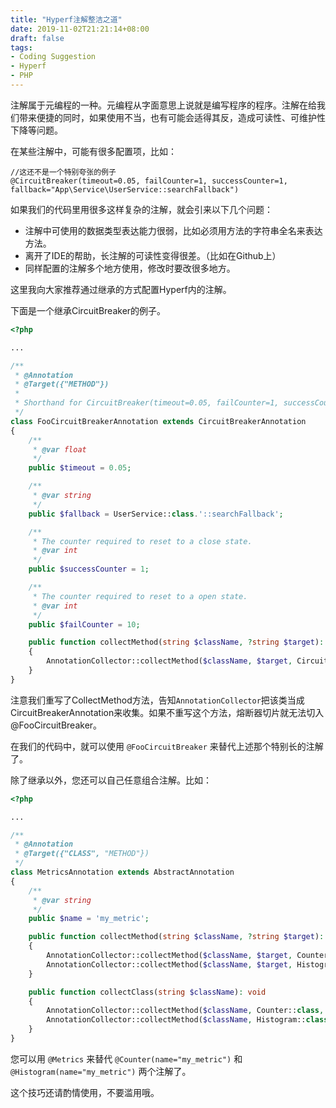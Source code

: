 ```yaml
---
title: "Hyperf注解整洁之道"
date: 2019-11-02T21:21:14+08:00
draft: false
tags:
- Coding Suggestion
- Hyperf
- PHP
---
```


注解属于元编程的一种。元编程从字面意思上说就是编写程序的程序。注解在给我们带来便捷的同时，如果使用不当，也有可能会适得其反，造成可读性、可维护性下降等问题。

在某些注解中，可能有很多配置项，比如：

```
//这还不是一个特别夸张的例子
@CircuitBreaker(timeout=0.05, failCounter=1, successCounter=1, fallback="App\Service\UserService::searchFallback")
```

如果我们的代码里用很多这样复杂的注解，就会引来以下几个问题：

* 注解中可使用的数据类型表达能力很弱，比如必须用方法的字符串全名来表达方法。
* 离开了IDE的帮助，长注解的可读性变得很差。（比如在Github上）
* 同样配置的注解多个地方使用，修改时要改很多地方。

这里我向大家推荐通过继承的方式配置Hyperf内的注解。

下面是一个继承CircuitBreaker的例子。

```php
<?php

...

/**
 * @Annotation
 * @Target({"METHOD"})
 *
 * Shorthand for CircuitBreaker(timeout=0.05, failCounter=1, successCounter=1, fallback="App\Service\UserService::searchFallback")
 */
class FooCircuitBreakerAnnotation extends CircuitBreakerAnnotation
{
    /**
     * @var float
     */
    public $timeout = 0.05;

    /**
     * @var string
     */
    public $fallback = UserService::class.'::searchFallback';

    /**
     * The counter required to reset to a close state.
     * @var int
     */
    public $successCounter = 1;

    /**
     * The counter required to reset to a open state.
     * @var int
     */
    public $failCounter = 10;

    public function collectMethod(string $className, ?string $target): void
    {
        AnnotationCollector::collectMethod($className, $target, CircuitBreakerAnnotation::class, $this);
    }
}
```

注意我们重写了CollectMethod方法，告知`AnnotationCollector`把该类当成CircuitBreakerAnnotation来收集。如果不重写这个方法，熔断器切片就无法切入@FooCircuitBreaker。

在我们的代码中，就可以使用 `@FooCircuitBreaker` 来替代上述那个特别长的注解了。

除了继承以外，您还可以自己任意组合注解。比如：

```php
<?php

...

/**
 * @Annotation
 * @Target({"CLASS", "METHOD"})
 */
class MetricsAnnotation extends AbstractAnnotation
{
    /**
     * @var string
     */
    public $name = 'my_metric';

    public function collectMethod(string $className, ?string $target): void
    {
        AnnotationCollector::collectMethod($className, $target, Counter::class, $this);
        AnnotationCollector::collectMethod($className, $target, Histogram::class, $this);
    }

    public function collectClass(string $className): void
    {
        AnnotationCollector::collectMethod($className, Counter::class, $this);
        AnnotationCollector::collectMethod($className, Histogram::class, $this);
    }
}
```

您可以用 `@Metrics` 来替代 `@Counter(name="my_metric")` 和 `@Histogram(name="my_metric")` 两个注解了。

这个技巧还请酌情使用，不要滥用哦。

